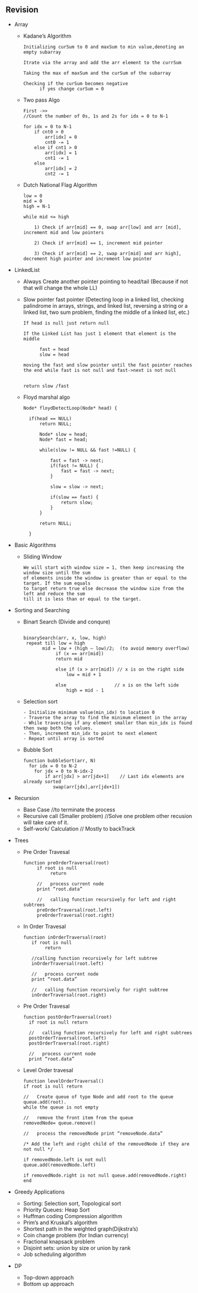 ## Revision

 - Array 
    - Kadane’s Algorithm
      ``` 
      Initializing curSum to 0 and maxSum to min value,denoting an empty subarray

      Itrate via the array and add the arr element to the currSum

      Taking the max of maxSum and the curSum of the subarray

      Checking if the curSum becomes negative 
            if yes change curSum = 0

        ```
    - Two pass Algo
        ```
        First ->>
       //Count the number of 0s, 1s and 2s for idx = 0 to N-1

        for idx = 0 to N-1
            if cnt0 > 0
                arr[idx] = 0
                cnt0 -= 1
            else if cnt1 > 0
                arr[idx] = 1
                cnt1 -= 1
            else
                arr[idx] = 2
                cnt2 -= 1

        ```
    
    - Dutch National Flag Algorithm
        ``` 
        low = 0
        mid = 0
        high = N-1

        while mid <= high

            1) Check if arr[mid] == 0, swap arr[low] and arr [mid], increment mid and low pointers

            2) Check if arr[mid] == 1, increment mid pointer

            3) Check if arr[mid] == 2, swap arr[mid] and arr high], decrement high pointer and increment low pointer
      
        ```

 - LinkedList 
    -  Always Create another pointer pointing to head/tail (Because if not that will change the whole LL)
    - Slow pointer fast pointer (Detecting loop in a linked list, checking palindrome in arrays, strings, and linked list, reversing a string or a linked list, two sum problem, finding the middle of a linked list, etc.)
      ``` 
      If head is null just return null

      If the Linked List has just 1 element that element is the middle

            fast = head
            slow = head

      moving the fast and slow pointer until the fast pointer reaches the end while fast is not null and fast->next is not null


      return slow /fast

        ```

    - Floyd marshal algo
      ``` 
      Node* floydDetectLoop(Node* head) {

        if(head == NULL)
            return NULL;

            Node* slow = head;
            Node* fast = head;

            while(slow != NULL && fast !=NULL) {
                
                fast = fast -> next;
                if(fast != NULL) {
                    fast = fast -> next;
                }

                slow = slow -> next;

                if(slow == fast) {
                    return slow;
                }
            }

            return NULL;

        }

        ```
  - Basic Algorithms
    - Sliding Window
      ```
      We will start with window size = 1, then keep increasing the window size until the sum
      of elements inside the window is greater than or equal to the target. If the sum equals
      to target return true else decrease the window size from the left and reduce the sum
      till it is less than or equal to the target.

      ```
     
  - Sorting and Searching
     - Binart Search (Divide and conqure)
       ```
       
       binarySearch(arr, x, low, high)
        repeat till low = high
              mid = low + (high – low)/2;  (to avoid memory overflow)
                   if (x == arr[mid])
                   return mid
   
                   else if (x > arr[mid]) // x is on the right side
                       low = mid + 1
   
                   else                  // x is on the left side
                       high = mid - 1
       ```
     - Selection sort
        ```
        - Initialize minimum value(min_idx) to location 0
        - Traverse the array to find the minimum element in the array
        - While traversing if any element smaller than min_idx is found then swap both the values.
        - Then, increment min_idx to point to next element
        - Repeat until array is sorted
        ```
      - Bubble Sort
        ```
        function bubbleSort(arr, N)
          for idx = 0 to N-2
            for jdx = 0 to N-idx-2
                if arr[jdx] > arr[jdx+1]    // Last idx elements are already sorted
                   swap(arr[jdx],arr[jdx+1])
        ```
- Recursion
     - Base Case    //to terminate the process
     - Recursive call (Smaller problem)      //Solve one problem other recusion will take care of it.
     - Self-work/ Calculation      // Mostly to backTrack 

- Trees
    - Pre Order Travesal
      ```
      function preOrderTraversal(root) 
           if root is null 
                return    
           
           //   process current node 
           print “root.data”     
           
           //   calling function recursively for left and right subtrees 
           preOrderTraversal(root.left) 
           preOrderTraversal(root.right)
      ```
    - In Order Travesal
      ```
      function inOrderTraversal(root) 
         if root is null
              return 

         //calling function recursively for left subtree 
         inOrderTraversal(root.left) 

         //   process current node 
         print “root.data”

         //   calling function recursively for right subtree 
         inOrderTraversal(root.right)
      ```
    - Pre Order Travesal
      ```
      function postOrderTraversal(root) 
        if root is null return 

        //   calling function recursively for left and right subtrees 
        postOrderTraversal(root.left) 
        postOrderTraversal(root.right) 

        //   process current node 
        print “root.data”
      ```
     - Level Order travesal
        ```
        function levelOrderTraversal()
        if root is null return 

        //   Create queue of type Node and add root to the queue 
        queue.add(root). 
        while the queue is not empty 

        //   remove the front item from the queue
        removedNode= queue.remove() 

        //   process the removedNode print “removeNode.data”

        /* Add the left and right child of the removedNode if they are not null */ 

        if removedNode.left is not null 
        queue.add(removedNode.left) 

        if removedNode.right is not null queue.add(removedNode.right) end
        ```
 - Greedy Applications
     -  Sorting: Selection sort, Topological sort 
     -  Priority Queues: Heap Sort 
     -  Huffman coding Compression algorithm 
     -  Prim’s and Kruskal’s algorithm 
     -  Shortest path in the weighted graph(Dijkstra’s) 
     -  Coin change problem (for Indian currency)
     -  Fractional knapsack problem
     -  Disjoint sets: union by size or union by rank
     -  Job scheduling algorithm    
 - DP
     - Top-down approach
     - Bottom up approach
